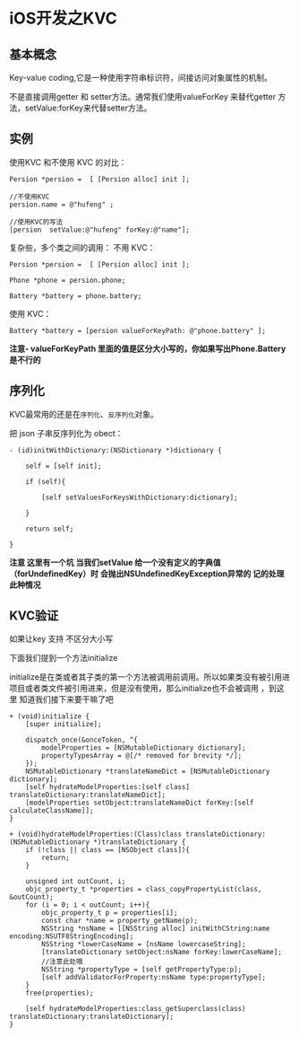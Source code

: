 # iOS开发之KVC

## 基本概念

Key-value coding,它是一种使用字符串标识符，间接访问对象属性的机制。

不是直接调用getter 和 setter方法。通常我们使用valueForKey 来替代getter 方法，setValue:forKey来代替setter方法。

## 实例

使用KVC 和不使用 KVC 的对比：

```
Persion *persion =  [ [Persion alloc] init ];

//不使用KVC
persion.name = @"hufeng" ;

//使用KVC的写法
[persion  setValue:@"hufeng" forKey:@"name"];
```

复杂些，多个类之间的调用：
不用 KVC：

```
Persion *persion =  [ [Persion alloc] init ];

Phone *phone = persion.phone;

Battery *battery = phone.battery;
```

使用 KVC：

```
Battery *battery = [persion valueForKeyPath: @"phone.battery" ];
```

**注意- valueForKeyPath 里面的值是区分大小写的，你如果写出Phone.Battery 是不行的**

## 序列化

KVC最常用的还是在`序列化`、`反序列化`对象。

把 json 子串反序列化为 obect：

```
- (id)initWithDictionary:(NSDictionary *)dictionary {

    self = [self init];

    if (self){

        [self setValuesForKeysWithDictionary:dictionary];

    }

    return self;

}
```

**注意 这里有一个坑 当我们setValue 给一个没有定义的字典值（forUndefinedKey）时 会抛出NSUndefinedKeyException异常的 记的处理此种情况**

## KVC验证

如果让key 支持 不区分大小写

下面我们提到一个方法initialize

initialize是在类或者其子类的第一个方法被调用前调用。所以如果类没有被引用进项目或者类文件被引用进来，但是没有使用，那么initialize也不会被调用 ，到这里 知道我们接下来要干嘛了吧

```
+ (void)initialize {
    [super initialize];

    dispatch_once(&onceToken, ^{
        modelProperties = [NSMutableDictionary dictionary];
        propertyTypesArray = @[/* removed for brevity */];
    });
    NSMutableDictionary *translateNameDict = [NSMutableDictionary dictionary];
    [self hydrateModelProperties:[self class] translateDictionary:translateNameDict];
    [modelProperties setObject:translateNameDict forKey:[self calculateClassName]];
}

+ (void)hydrateModelProperties:(Class)class translateDictionary:(NSMutableDictionary *)translateDictionary {
    if (!class || class == [NSObject class]){
        return;
    }

    unsigned int outCount, i;
    objc_property_t *properties = class_copyPropertyList(class, &outCount);
    for (i = 0; i < outCount; i++){
        objc_property_t p = properties[i];
        const char *name = property_getName(p);
        NSString *nsName = [[NSString alloc] initWithCString:name encoding:NSUTF8StringEncoding];
        NSString *lowerCaseName = [nsName lowercaseString];
        [translateDictionary setObject:nsName forKey:lowerCaseName];
        //注意此处哦
        NSString *propertyType = [self getPropertyType:p];
        [self addValidatorForProperty:nsName type:propertyType];
    }
    free(properties);

    [self hydrateModelProperties:class_getSuperclass(class) translateDictionary:translateDictionary];
}
```